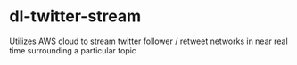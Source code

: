 # dl-twitter-stream
Utilizes AWS cloud to stream twitter follower / retweet networks in near real time surrounding a particular topic
